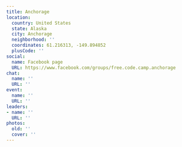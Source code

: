 ```yaml
---
title: Anchorage
location:
  country: United States
  state: Alaska
  city: Anchorage
  neighborhood: ''
  coordinates: 61.216313, -149.894852
  plusCode: ''
social:
  name: Facebook page
  URL: https://www.facebook.com/groups/free.code.camp.anchorage
chat:
  name: ''
  URL: ''
event:
  name: ''
  URL: ''
leaders:
- name: ''
  URL: ''
photos:
  old: ''
  cover: ''
---
```

